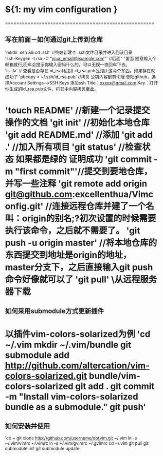# ${1:  my vim configuration }
=====================================================
## 写在前面－如何通过git上传到仓库

'mkdir .ssh && cd .ssh' //终端新建个 .ssh文件目录并进入到该目录          
'ssh-Keygen -t rsa -C "your_email@example.com"' //后面“ ”里面 随意输入个邮箱就行,回车会提示你输入密码什么的，可以无视一直回车下去。  
'ls -la' // 查看是否存在 id_rsa(私钥) id_rsa.pub(公钥) 这两个东西，如果存在就成功了
'pbcopy < ~/.ssh/id_rsa.pub' //拷贝 公钥内容到剪切版
登陆github，选择Account Settings-->SSH Keys 添加ssh
Title：xxxxx@gmail.com
Key：打开你生成的id_rsa.pub文件，将其中内容拷贝至此。

'touch README' //新建一个记录提交操作的文档
'git init' //初始化本地仓库
'git add README.md' //添加
'git add .' //加入所有项目
'git status' //检查状态 如果都是绿的 证明成功
'git commit -m "first commit"'//提交到要地仓库，并写一些注释
'git remote add origin git@github.com:excellenthua/Vimconfig.git' //连接远程仓库并建了一个名叫：origin的别名;?初次设置的时候需要执行该命令，之后就不需要了。
'git push -u origin master' //将本地仓库的东西提交到地址是origin的地址，master分支下，之后直接输入git push 命令好像就可以了
'git pull' \\从远程服务器下载
=====================================================
## 如何采用submodule方式更新插件

以插件vim-colors-solarized为例
'cd ~/.vim
mkdir ~/.vim/bundle
git submodule add http://github.com/altercation/vim-colors-solarized.git bundle/vim-colors-solarized
git add .
git commit -m "Install vim-colors-solarized bundle as a submodule."
git push'
=====================================================
## 如何安装并使用

'cd ~
git clone http://github.com/username/dotvim.git ~/.vim
ln -s ~/.vim/vimrc ~/.vimrc
ln -s ~/.vim/gvimrc ~/.gvimrc
cd ~/.vim
git pull
git submodule init
git submodule update'

